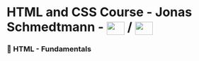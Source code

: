 # HTML and CSS Course - Jonas Schmedtmann - <img align="center" height="30" width="40" src="https://cdn.jsdelivr.net/gh/devicons/devicon/icons/html5/html5-original.svg" /> / <img align="center" height="30" width="40" src="https://cdn.jsdelivr.net/gh/devicons/devicon/icons/css3/css3-original.svg" />

### 🔶 HTML - Fundamentals
